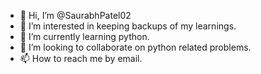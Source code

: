 - 👋 Hi, I’m @SaurabhPatel02
- 👀 I’m interested in keeping backups of my learnings.
- 🌱 I’m currently learning python.
- 💞️ I’m looking to collaborate on python related problems.
- 📫 How to reach me by email.

<!---
SaurabhPatel02/SaurabhPatel02 is a ✨ special ✨ repository because its `README.md` (this file) appears on your GitHub profile.
You can click the Preview link to take a look at your changes.
--->
